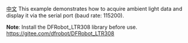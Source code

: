 [中文](https://github.com/DFRobot/DFR1154_Examples/blob/master/5.1%20Obtain%20ambient%20light%20data/README_CN.md)
This example demonstrates how to acquire ambient light data and display it via the serial port (baud rate: 115200).

**Note**: Install the DFRobot_LTR308 library before use.  
https://gitee.com/dfrobot/DFRobot_LTR308
